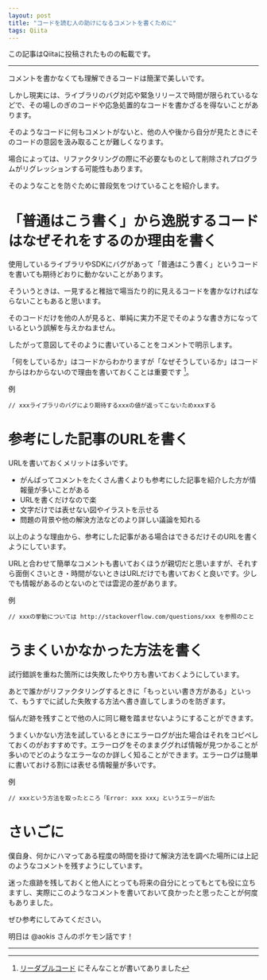 ```yaml
---
layout: post
title: "コードを読む人の助けになるコメントを書くために"
tags: Qiita
---
```

この記事はQiitaに投稿されたものの転載です。

---
コメントを書かなくても理解できるコードは簡潔で美しいです。

しかし現実には、ライブラリのバグ対応や緊急リリースで時間が限られているなどで、その場しのぎのコードや応急処置的なコードを書かざるを得ないことがあります。

そのようなコードに何もコメントがないと、他の人や後から自分が見たときにそのコードの意図を汲み取ることが難しくなります。

場合によっては、リファクタリングの際に不必要なものとして削除されプログラムがリグレッションする可能性もあります。

そのようなことを防ぐために普段気をつけていることを紹介します。


# 「普通はこう書く」から逸脱するコードはなぜそれをするのか理由を書く
使用しているライブラリやSDKにバグがあって「普通はこう書く」というコードを書いても期待どおりに動かないことがあります。

そういうときは、一見すると稚拙で場当たり的に見えるコードを書かなければならないこともあると思います。

そのコードだけを他の人が見ると、単純に実力不足でそのような書き方になっているという誤解を与えかねません。

したがって意図してそのように書いていることをコメントで明示します。

「何をしているか」はコードからわかりますが「なぜそうしているか」はコードからはわからないので理由を書いておくことは重要です [^1]。

例

```
// xxxライブラリのバグにより期待するxxxの値が返ってこないためxxxする
```


# 参考にした記事のURLを書く
URLを書いておくメリットは多いです。

  - がんばってコメントをたくさん書くよりも参考にした記事を紹介した方が情報量が多いことがある
  - URLを書くだけなので楽
  - 文字だけでは表せない図やイラストを示せる
  - 問題の背景や他の解決方法などのより詳しい議論を知れる

以上のような理由から、参考にした記事がある場合はできるだけそのURLを書くようにしています。

URLと合わせて簡単なコメントも書いておくほうが親切だと思いますが、それすら面倒くさいとき・時間がないときはURLだけでも書いておくと良いです。少しでも情報があるのとないのとでは雲泥の差があります。

例

```
// xxxの挙動については http://stackoverflow.com/questions/xxx を参照のこと
```

# うまくいかなかった方法を書く
試行錯誤を重ねた箇所には失敗したやり方も書いておくようにしています。

あとで誰かがリファクタリングするときに「もっといい書き方がある」といって、もうすでに試した失敗する方法へ書き直してしまうのを防ぎます。

悩んだ跡を残すことで他の人に同じ轍を踏ませないようにすることができます。

うまくいかない方法を試しているときにエラーログが出た場合はそれをコピペしておくのがおすすめです。エラーログをそのままググれば情報が見つかることが多いのでどのようなエラーなのか詳しく知ることができます。エラーログは簡単に書いておける割には表せる情報量が多いです。

例

```
// xxxという方法を取ったところ「Error: xxx xxx」というエラーが出た
```

# さいごに
僕自身、何かにハマってある程度の時間を掛けて解決方法を調べた場所には上記のようなコメントを残すようにしています。

迷った痕跡を残しておくと他人にとっても将来の自分にとってもとても役に立ちますし、実際にこのようなコメントを書いておいて良かったと思ったことが何度もありました。

ぜひ参考にしてみてください。

明日は @aokis さんのポケモン話です！

---
 
[^1]: [リーダブルコード](http://amzn.to/2i1DRyQ) にそんなことが書いてありました







